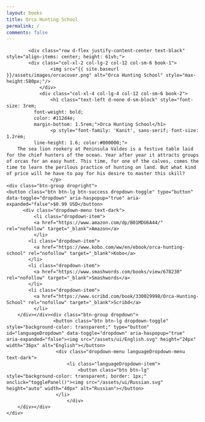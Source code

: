 ```yaml
---
layout: books
title: Orca Hunting School
permalink: /
comments: false
---
```

	
<div class="container-fluid">
	<div id="english-div" style="display: block;">
		
			<div class="row d-flex justify-content-center text-black" style="align-items: center; height: 61vh;">
			<div class="col-xl-2 col-lg-2 col-12 col-sm-6 book-1">
					<img src="{{ site.baseurl }}/assets/images/orcacover.png" alt="Orca Hunting School" style="max-height:580px;"/>
				</div> 
				<div class="col-xl-4 col-lg-4 col-12 col-sm-6 book-2">
					<h1 class="text-left d-none d-sm-block" style="font-size: 3rem;
		      font-weight: bold;
		      color: #112d4e;
		      margin-bottom: 1.5rem;">Orca Hunting School</h1>
					<p style="font-family: 'Kanit', sans-serif; font-size: 1.2rem;
		      line-height: 1.6; color:#000000;">
		The sea lion rookery at Peninsula Valdes is a festive table laid for the chief hunters of the ocean. Year after year it attracts groups of orcas for an easy hunt. This time, for one of the calves, comes the time to learn the perilous practice of hunting on land. But what kind of price will he have to pay for his desire to master this skill?
					</p>
	<div class="btn-group dropright">
	<button class="btn btn-lg btn-success dropdown-toggle" type="button" data-toggle="dropdown" aria-haspopup="true" aria-expanded="false">$0.99 USD</button>			
		  <div class="dropdown-menu text-dark">
			  <li class="dropdown-item">
			  <a href="https://www.amazon.com/dp/B01MDU6A44/" rel="nofollow" target="_blank">Amazon</a>
			  </li>
			<li class="dropdown-item">
			  <a href="https://www.kobo.com/ww/en/ebook/orca-hunting-school" rel="nofollow" target="_blank">Kobo</a>
			</li>
			<li class="dropdown-item">
			  <a href="https://www.smashwords.com/books/view/678230" rel="nofollow" target="_blank">Smashwords</a>
			</li>
			<li class="dropdown-item">
			  <a href="https://www.scribd.com/book/330029998/Orca-Hunting-School" rel="nofollow" target="_blank">Scribd</a>
			  </li>
		</div></div><div class="btn-group dropdown">
					 <button class="btn btn-lg dropdown-toggle" style="background-color: transparent;" type="button" id="languageDropdown" data-toggle="dropdown" aria-haspopup="true" aria-expanded="false"><img src="/assets/ui/English.svg" height="24px" width="36px" alt="English"></button>
					  <div class="dropdown-menu languageDropdown-menu text-dark">
						  <li class="languageDropdown-item">
							  <button class="btn btn-lg" style="background-color: transparent; border: 1px;" onclick="togglePanel()"><img src="/assets/ui/Russian.svg" height="auto" width="40px" alt="Russian"></button>
					  </li>
					      </div>
		</div></div>
	</div>

<div id="russian-div" style="display: none;">
		
			<div class="row d-flex justify-content-center text-black" style="align-items: center; height: 61vh;">
			<div class="col-xl-2 col-lg-2 col-12 col-sm-6 book-1">
					<img src="{{ site.baseurl }}/assets/images/koscover.png" alt="Косатка. Школа охоты" style="max-height:580px;"/>
				</div> 
				<div class="col-xl-4 col-lg-4 col-12 col-sm-6 book-2">
					<h1 class="text-left d-none d-sm-block" style="font-size: 3rem;
		      font-weight: bold;
		      color: #112d4e;
		      margin-bottom: 1.5rem;">Косатка. Школа охоты</h1>
					<p style="font-family: 'Kanit', sans-serif; font-size: 1.2rem;
		      line-height: 1.6; color:#000000;">
		Лежбище морских львов на полуострове Вальдес — словно накрытый праздничный стол для главных охотников океана. Из года в год к нему сплываются группы косаток в погоне за лёгкой добычей. На сей раз и для одного из детёнышей наступает время научиться опасному искусству охоты на суше. Но какую цену ему придётся заплатить за это мастерство?
					</p>
	<div class="btn-group dropright">
	<button class="btn btn-lg btn-success dropdown-toggle" type="button" data-toggle="dropdown" aria-haspopup="true" aria-expanded="false">160₽ / 1.6€</button>			
		  <div class="dropdown-menu text-dark">
			  <li class="dropdown-item">
			  <a href="https://ridero.ru/books/kosatka_shkola_okhoty/" rel="nofollow" target="_blank">Ridero</a>
			  </li>
     			  <li class="dropdown-item">
			  <a href="https://www.litres.ru/book/orson-de-vitt/kosatka-shkola-ohoty-21161411" rel="nofollow" target="_blank">Litres</a>
			  </li>
          		  <li class="dropdown-item">
			  <a href="https://www.ozon.ru/product/149469381/?oos_search=false" rel="nofollow" target="_blank">Ozon</a>
			  </li>
		</div></div><div class="btn-group dropdown">
					 <button class="btn btn-lg dropdown-toggle" style="background-color: transparent;" type="button" id="languageDropdown" data-toggle="dropdown" aria-haspopup="true" aria-expanded="false"><img src="/assets/ui/Russian.svg" height="auto" width="40px" alt="Russian"></button>
					  <div class="dropdown-menu languageDropdown-menu text-dark">
						  <li class="languageDropdown-item">
							  <button class="btn btn-lg" style="background-color: transparent; border: 1px;" onclick="togglePanel()"><img src="/assets/ui/English.svg" height="24px" width="36px" alt="English"></button>
					  </li>
					      </div>
		</div></div>
	</div>
 
</div>
